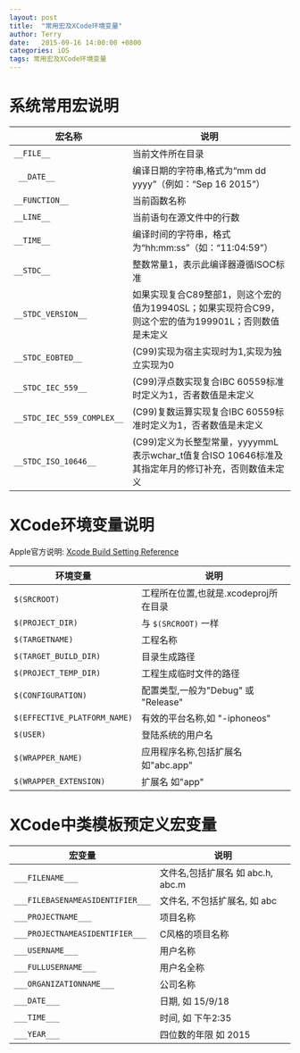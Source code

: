 ```yaml
---
layout: post
title:  "常用宏及XCode环境变量"
author: Terry
date:   2015-09-16 14:00:00 +0800
categories: iOS
tags: 常用宏及XCode环境变量
---
```


# 系统常用宏说明





宏名称 | 说明
----- | ----
`__FILE__` | 当前文件所在目录
` __DATE__` | 编译日期的字符串,格式为“mm dd yyyy”（例如：“Sep 16 2015”）
`__FUNCTION__` | 当前函数名称
`__LINE__` | 当前语句在源文件中的行数
`__TIME__` | 编译时间的字符串，格式为“hh:mm:ss”（如：“11:04:59”）
`__STDC__` | 整数常量1，表示此编译器遵循ISOC标准
`__STDC_VERSION__` | 如果实现复合C89整部1，则这个宏的值为19940SL；如果实现符合C99，则这个宏的值为199901L；否则数值是未定义
`__STDC_EOBTED__` | (C99)实现为宿主实现时为1,实现为独立实现为0
`__STDC_IEC_559__` | (C99)浮点数实现复合IBC 60559标准时定义为1，否者数值是未定义
`__STDC_IEC_559_COMPLEX__` | (C99)复数运算实现复合IBC 60559标准时定义为1，否者数值是未定义
`__STDC_ISO_10646__` | (C99)定义为长整型常量，yyyymmL表示wchar_t值复合ISO 10646标准及其指定年月的修订补充，否则数值未定义

# XCode环境变量说明
Apple官方说明: [Xcode Build Setting Reference](https://developer.apple.com/library/mac/documentation/DeveloperTools/Reference/XcodeBuildSettingRef/0-Introduction/introduction.html)

环境变量 | 说明
------ | ------
`$(SRCROOT)` | 工程所在位置,也就是.xcodeproj所在目录
`$(PROJECT_DIR)` | 与 `$(SRCROOT)` 一样
`$(TARGETNAME)` | 工程名称
`$(TARGET_BUILD_DIR)` | 目录生成路径
`$(PROJECT_TEMP_DIR)` | 工程生成临时文件的路径
`$(CONFIGURATION)` | 配置类型,一般为"Debug" 或 "Release"
`$(EFFECTIVE_PLATFORM_NAME)` | 有效的平台名称,如 "-iphoneos"
`$(USER)` | 登陆系统的用户名
`$(WRAPPER_NAME)` | 应用程序名称,包括扩展名 如"abc.app"
`$(WRAPPER_EXTENSION)` | 扩展名 如"app"

# XCode中类模板预定义宏变量

宏变量 | 说明
----- | ----
`___FILENAME___` | 文件名,包括扩展名 如 abc.h, abc.m
`___FILEBASENAMEASIDENTIFIER___` | 文件名, 不包括扩展名, 如 abc
`___PROJECTNAME___` | 项目名称
`___PROJECTNAMEASIDENTIFIER___` | C风格的项目名称
`___USERNAME___` | 用户名称
`___FULLUSERNAME___` | 用户名全称
`___ORGANIZATIONNAME___` | 公司名称
`___DATE___` | 日期, 如 15/9/18
`___TIME___` | 时间, 如 下午2:35
`___YEAR___` | 四位数的年限 如 2015





